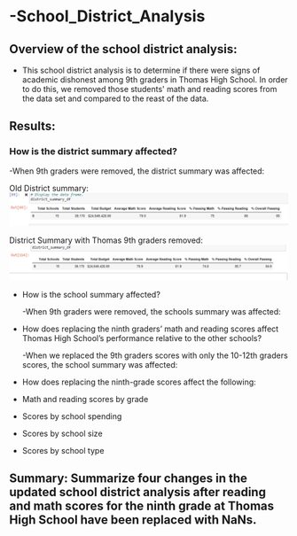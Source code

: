 # -School_District_Analysis

## Overview of the school district analysis: 
- This school district analysis is to determine if there were signs of academic dishonest among 9th graders in Thomas High School. In order to do this, we removed those students' math and reading scores from the data set and compared to the reast of the data.  

## Results: 

### How is the district summary affected?
  -When 9th graders were removed, the district summary was affected:
  
  Old District summary:
  ![Old District Summary](https://raw.githubusercontent.com/ecost95/-School_District_Analysis/main/OldDistrictSummary.png)
  
  District Summary with Thomas 9th graders removed:
  ![Old District Summary](https://raw.githubusercontent.com/ecost95/-School_District_Analysis/main/NewDistrictSummary.png)
  
- How is the school summary affected?
  
  -When 9th graders were removed, the schools summary was affected:
  
- How does replacing the ninth graders’ math and reading scores affect Thomas High School’s performance relative to the other schools?
  
  -When we replaced the 9th graders scores with only the 10-12th graders scores, the school summary was affected:
  
  
- How does replacing the ninth-grade scores affect the following:
- Math and reading scores by grade
- Scores by school spending
- Scores by school size
- Scores by school type

## Summary: Summarize four changes in the updated school district analysis after reading and math scores for the ninth grade at Thomas High School have been replaced with NaNs.
